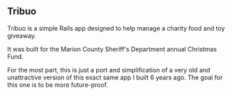 Tribuo
------

Tribuo is a simple Rails app designed to help manage a charity food and toy giveaway.

It was built for the Marion County Sheriff's Department annual Christmas Fund.

For the most part, this is just a port and simplification of a very old and unattractive version of this exact same app I built 6 years ago. The goal for this one is to be more future-proof.